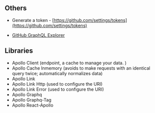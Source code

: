 ## Others

- Generate a token - [https://github.com/settings/tokens](https://github.com/settings/tokens)

- [GitHub GraphQL Explorer](https://developer.github.com/v4/explorer/)

## Libraries

- Apollo Client (endpoint, a cache to manage your data. )
- Apollo Cache Inmemory (avoids to make requests with an identical query twice; automatically normalizes data)
- Apollo Link
- Apollo Link Http (used to configure the URI)
- Apollo Link Error (used to configure the URI)
- Apollo Graphq
- Apollo Graphq-Tag
- Apollo React-Apollo